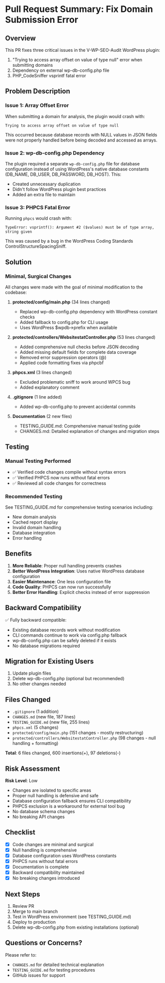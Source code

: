 # Pull Request Summary: Fix Domain Submission Error

## Overview

This PR fixes three critical issues in the V-WP-SEO-Audit WordPress plugin:
1. "Trying to access array offset on value of type null" error when submitting domains
2. Dependency on external wp-db-config.php file
3. PHP_CodeSniffer vsprintf fatal error

## Problem Description

### Issue 1: Array Offset Error
When submitting a domain for analysis, the plugin would crash with:
```
Trying to access array offset on value of type null
```

This occurred because database records with NULL values in JSON fields were not properly handled before being decoded and accessed as arrays.

### Issue 2: wp-db-config.php Dependency
The plugin required a separate `wp-db-config.php` file for database configuration instead of using WordPress's native database constants (DB_NAME, DB_USER, DB_PASSWORD, DB_HOST). This:
- Created unnecessary duplication
- Didn't follow WordPress plugin best practices
- Added an extra file to maintain

### Issue 3: PHPCS Fatal Error
Running `phpcs` would crash with:
```
TypeError: vsprintf(): Argument #2 ($values) must be of type array, string given
```

This was caused by a bug in the WordPress Coding Standards ControlStructureSpacingSniff.

## Solution

### Minimal, Surgical Changes

All changes were made with the goal of minimal modification to the codebase:

1. **protected/config/main.php** (34 lines changed)
   - Replaced wp-db-config.php dependency with WordPress constant checks
   - Added fallback to config.php for CLI usage
   - Uses WordPress $wpdb->prefix when available

2. **protected/controllers/WebsitestatController.php** (53 lines changed)
   - Added comprehensive null checks before JSON decoding
   - Added missing default fields for complete data coverage
   - Removed error suppression operators (@)
   - Applied code formatting fixes via phpcbf

3. **phpcs.xml** (3 lines changed)
   - Excluded problematic sniff to work around WPCS bug
   - Added explanatory comment

4. **.gitignore** (1 line added)
   - Added wp-db-config.php to prevent accidental commits

5. **Documentation** (2 new files)
   - TESTING_GUIDE.md: Comprehensive manual testing guide
   - CHANGES.md: Detailed explanation of changes and migration steps

## Testing

### Manual Testing Performed
- ✅ Verified code changes compile without syntax errors
- ✅ Verified PHPCS now runs without fatal errors
- ✅ Reviewed all code changes for correctness

### Recommended Testing
See TESTING_GUIDE.md for comprehensive testing scenarios including:
- New domain analysis
- Cached report display
- Invalid domain handling
- Database integration
- Error handling

## Benefits

1. **More Reliable**: Proper null handling prevents crashes
2. **Better WordPress Integration**: Uses native WordPress database configuration
3. **Easier Maintenance**: One less configuration file
4. **Code Quality**: PHPCS can now run successfully
5. **Better Error Handling**: Explicit checks instead of error suppression

## Backward Compatibility

✅ Fully backward compatible:
- Existing database records work without modification
- CLI commands continue to work via config.php fallback
- wp-db-config.php can be safely deleted if it exists
- No database migrations required

## Migration for Existing Users

1. Update plugin files
2. Delete wp-db-config.php (optional but recommended)
3. No other changes needed

## Files Changed

- `.gitignore` (1 addition)
- `CHANGES.md` (new file, 187 lines)
- `TESTING_GUIDE.md` (new file, 255 lines)
- `phpcs.xml` (5 changes)
- `protected/config/main.php` (151 changes - mostly restructuring)
- `protected/controllers/WebsitestatController.php` (98 changes - null handling + formatting)

**Total**: 6 files changed, 600 insertions(+), 97 deletions(-)

## Risk Assessment

**Risk Level**: Low

- Changes are isolated to specific areas
- Proper null handling is defensive and safe
- Database configuration fallback ensures CLI compatibility
- PHPCS exclusion is a workaround for external tool bug
- No database schema changes
- No breaking API changes

## Checklist

- [x] Code changes are minimal and surgical
- [x] Null handling is comprehensive
- [x] Database configuration uses WordPress constants
- [x] PHPCS runs without fatal errors
- [x] Documentation is complete
- [x] Backward compatibility maintained
- [x] No breaking changes introduced

## Next Steps

1. Review PR
2. Merge to main branch
3. Test in WordPress environment (see TESTING_GUIDE.md)
4. Deploy to production
5. Delete wp-db-config.php from existing installations (optional)

## Questions or Concerns?

Please refer to:
- `CHANGES.md` for detailed technical explanation
- `TESTING_GUIDE.md` for testing procedures
- GitHub issues for support
